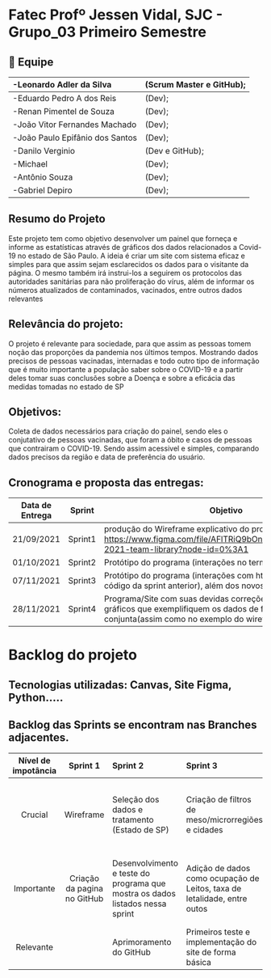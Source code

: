 # Fatec Profº Jessen Vidal, SJC - Grupo_03 Primeiro Semestre

## :busts_in_silhouette: Equipe	

|-Leonardo Adler da Silva| (Scrum Master e GitHub);|
|:--|:--|
|-Eduardo Pedro A dos Reis|(Dev);|
|-Renan Pimentel de Souza|(Dev);|
|-João Vitor Fernandes Machado|(Dev);| 
|-João Paulo Epifânio dos Santos|(Dev);| 
|-Danilo Verginio|(Dev e GitHub);|
|-Michael|(Dev);|
|-Antônio Souza|(Dev);| 
|-Gabriel Depiro|(Dev);|
</td>	
	

## Resumo do Projeto
<p align="left"> Este projeto tem como objetivo desenvolver um painel que forneça e informe as estatísticas através de gráficos dos dados relacionados a Covid-19 no estado de São Paulo. A ideia é criar um site com sistema eficaz e simples para que assim sejam esclarecidos os dados para o visitante da página. O mesmo também irá instrui-los a seguirem os protocolos das autoridades sanitárias para não proliferação do vírus, além de informar os números atualizados de contaminados, vacinados, entre outros dados relevantes </p>

## Relevância do projeto:
 O projeto é relevante para sociedade, para que assim as pessoas tomem noção das proporções da pandemia nos últimos tempos. Mostrando dados precisos de pessoas vacinadas, internadas e todo outro tipo de informação que é muito importante a população saber sobre o COVID-19 e a partir deles tomar suas conclusões sobre a Doença e sobre a eficácia das medidas tomadas no estado de SP </p>


## Objetivos:
Coleta de dados necessários para criação do painel, sendo eles o conjutativo de pessoas vacinadas, que foram a óbito e casos de pessoas que contrairam o COVID-19. Sendo assim acessivel e simples, comparando dados precisos da região e data de preferência do usuário.

## Cronograma e proposta das entregas:
|Data de Entrega |Sprint | Objetivo|
|---             |---    |---      |
|21/09/2021     |Sprint1|  produção do Wireframe explicativo do projeto final: https://www.figma.com/file/AFlTRiQ9bOnQnYq80W2YWt/Api1-2021-team-library?node-id=0%3A1       |          
|01/10/2021     |Sprint2| Protótipo do programa (interações no terminal python)|
|07/11/2021     |Sprint3| Protótipo do programa (interações com html/site a partir do código da sprint anterior), além dos  novos filtros e correções |
|28/11/2021     |Sprint4| Programa/Site com suas devidas correções e contendo gráficos que exemplifiquem os dados de forma unitária ou conjunta(assim como no exemplo do wireframe)|


<h1 align="Left">Backlog do projeto</h1>
<!--p align="center"-->
<!--h1 align="left"-->
<table>
<thead>
<tr>
<th align="center">Nível de impotância</th>
<th align="center">Sprint 1</th>
<th align="left">Sprint 2</th>
<th align="left">Sprint 3</th>
<th align="left">Sprint 4</th> 
</tr>
</thead>
<tbody>
<tr>
<td align="center">Crucial</td>
<td align="center">Wireframe</td>
<td align="left">Seleção dos dados e tratamento (Estado de SP)</td>
<td align="left">Criação de filtros de meso/microrregiões e cidades</td>
<td align="left">Painel de vizualição web com os dados mencionados nas sprints anteriores</td>
</tr>
<tr>
<td align="center">Importante</td>
<td align="center">Criação da pagina no GitHub</td>
<td align="left">Desenvolvimento e teste do programa que mostra os dados listados nessa sprint</td>
<td align="left">Adição de dados como ocupação de Leitos, taxa de letalidade, entre outos
<td align="left">Adição de artifícios visuais como gráficos para melhor vizualização dos dados
</tr>
<tr>
<td align="center">Relevante</td>
<td align="center"></td>
<td align="left">Aprimoramento do GitHub</td>
<td align="left">Primeiros teste e implementação do site de forma básica
<td align="left">Design simples e de facil localização</td>
 
## Tecnologias utilizadas: Canvas, Site Figma, Python.....

## Backlog das Sprints se encontram nas Branches adjacentes.	
	


	

	
	
	
	



